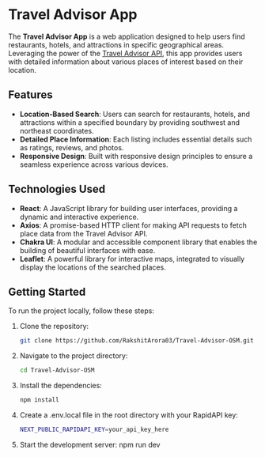# Travel Advisor App

The **Travel Advisor App** is a web application designed to help users find restaurants, hotels, and attractions in specific geographical areas. Leveraging the power of the [Travel Advisor API](https://rapidapi.com/apidojo/api/travel-advisor), this app provides users with detailed information about various places of interest based on their location.

## Features

- **Location-Based Search**: Users can search for restaurants, hotels, and attractions within a specified boundary by providing southwest and northeast coordinates.
- **Detailed Place Information**: Each listing includes essential details such as ratings, reviews, and photos.
- **Responsive Design**: Built with responsive design principles to ensure a seamless experience across various devices.

## Technologies Used

- **React**: A JavaScript library for building user interfaces, providing a dynamic and interactive experience.
- **Axios**: A promise-based HTTP client for making API requests to fetch place data from the Travel Advisor API.
- **Chakra UI**: A modular and accessible component library that enables the building of beautiful interfaces with ease.
- **Leaflet**: A powerful library for interactive maps, integrated to visually display the locations of the searched places.

## Getting Started

To run the project locally, follow these steps:

1. Clone the repository:
   ```bash
   git clone https://github.com/RakshitArora03/Travel-Advisor-OSM.git

2. Navigate to the project directory:
   ```bash
   cd Travel-Advisor-OSM

3. Install the dependencies:
   ```bash
   npm install

4. Create a .env.local file in the root directory with your RapidAPI key:
   ```bash
   NEXT_PUBLIC_RAPIDAPI_KEY=your_api_key_here

5. Start the development server:
   npm run dev



